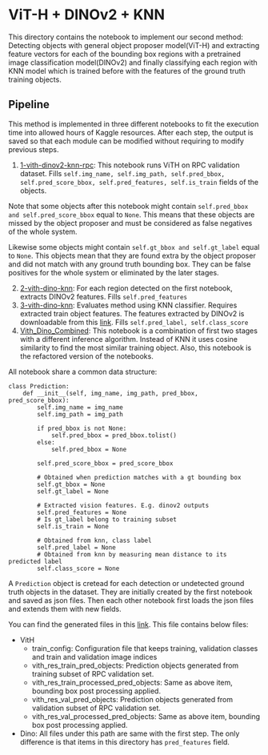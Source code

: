 # ViT-H + DINOv2 + KNN

This directory contains the notebook to implement our second method: Detecting objects with general object proposer model(ViT-H) and extracting feature vectors for each of the bounding box regions with a pretrained image classification model(DINOv2) and finally classifying each region with KNN model which is trained before with the features of the ground truth training objects. 



## Pipeline

This method is implemented in three different notebooks to fit the execution time into allowed hours of Kaggle resources. After each step, the output is saved so that each module can be modified without requiring to modify previous steps. 

1. [1-vith-dinov2-knn-rpc](1-vith-dinov2-knn-rpc.ipynb): This notebook runs ViTH on RPC validation dataset. Fills `self.img_name, self.img_path, self.pred_bbox, self.pred_score_bbox, self.pred_features, self.is_train` fields of the objects. 

Note that some objects after this notebook might contain `self.pred_bbox and self.pred_score_bbox` equal to `None`. This means that these objects are missed by the object proposer and must be considered as false negatives of the whole system.

Likewise some objects might contain `self.gt_bbox and self.gt_label` equal to `None`. This objects mean that they are found extra by the object proposer and did not match with any ground truth bounding box. They can be false positives for the whole system or eliminated by the later stages. 

        
2. [2-vith-dino-knn](2-vith-dino-knn.ipynb): For each region detected on the first notebook, extracts DINOv2 features. Fills `self.pred_features`
3. [3-vith-dino-knn](3-vith-dino-knn.ipynb): Evaluates method using KNN classifier. Requires extracted train object features. The features extracted by DINOv2 is downloadable from this [link](https://drive.google.com/file/d/149CjK5Rj5t6XnvXFwMKayuvNNsybo0iL/view?usp=sharing).
Fills `self.pred_label, self.class_score`
4. [Vith_Dino_Combined](Vith_Dino_Combined.ipynb): This notebook is a combination of first two stages with a different inference algorithm. Instead of KNN it uses cosine similarity to find the most similar training object. Also, this notebook is the refactored version of the notebooks. 

All notebook share a common data structure: 

```
class Prediction:
    def __init__(self, img_name, img_path, pred_bbox, pred_score_bbox):
        self.img_name = img_name
        self.img_path = img_path
        
        if pred_bbox is not None:
            self.pred_bbox = pred_bbox.tolist()
        else:
            self.pred_bbox = None
            
        self.pred_score_bbox = pred_score_bbox

        # Obtained when prediction matches with a gt bounding box
        self.gt_bbox = None
        self.gt_label = None

        # Extracted vision features. E.g. dinov2 outputs
        self.pred_features = None
        # Is gt_label belong to training subset
        self.is_train = None

        # Obtained from knn, class label
        self.pred_label = None
        # Obtained from knn by measuring mean distance to its predicted label
        self.class_score = None
```

A `Prediction` object is cretead for each detection or undetected ground truth objects in the dataset. They are initially created by the first notebook and saved as json files. Then each other notebook first loads the json files and extends them with new fields. 

You can find the generated files in this [link](https://drive.google.com/file/d/1UAvnxhYeUkO9cRyvgFqDHXnYTN0GU0Fa/view?usp=sharing). This file contains below files:

* VitH
    * train_config: Configuration file that keeps training, validation classes and train and validation image indices
    * vith_res_train_pred_objects: Prediction objects generated from training subset of RPC validation set.
    * vith_res_train_processed_pred_objects: Same as above item, bounding box post processing applied.
    * vith_res_val_pred_objects: Prediction objects generated from validation subset of RPC validation set.
    * vith_res_val_processed_pred_objects: Same as above item, bounding box post processing applied.
* Dino:
    All files under this path are same with the first step. The only difference is that items in this directory has `pred_features` field. 